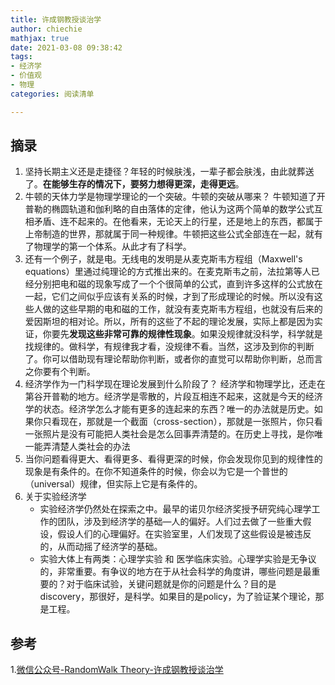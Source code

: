 ```yaml
---
title: 许成钢教授谈治学
author: chiechie
mathjax: true
date: 2021-03-08 09:38:42
tags:
- 经济学
- 价值观
- 物理
categories: 阅读清单

---
```



## 摘录

1. 坚持长期主义还是走捷径？年轻的时候肤浅，一辈子都会肤浅，由此就葬送了。**在能够生存的情况下，要努力想得更深，走得更远**。
2. 牛顿的天体力学是物理学理论的一个突破。牛顿的突破从哪来？
   牛顿知道了开普勒的椭圆轨道和伽利略的自由落体的定律，他认为这两个简单的数学公式互相矛盾、连不起来的。在他看来，无论天上的行星，还是地上的东西，都属于上帝制造的世界，那就属于同一种规律。牛顿把这些公式全部连在一起，就有了物理学的第一个体系。从此才有了科学。
3. 还有一个例子，就是电。无线电的发明是从麦克斯韦方程组（Maxwell's equations）里通过纯理论的方式推出来的。在麦克斯韦之前，法拉第等人已经分别把电和磁的现象写成了一个个很简单的公式，直到许多这样的公式放在一起，它们之间似乎应该有关系的时候，才到了形成理论的时候。所以没有这些人做的这些早期的电和磁的工作，就没有麦克斯韦方程组，也就没有后来的爱因斯坦的相对论。所以，所有的这些了不起的理论发展，实际上都是因为实证，你要先**发现这些非常可靠的规律性现象**。如果没规律就没科学，科学就是找规律的。做科学，有规律我才看，没规律不看。当然，这涉及到你的判断了。你可以借助现有理论帮助你判断，或者你的直觉可以帮助你判断，总而言之你要有个判断。
4. 经济学作为一门科学现在理论发展到什么阶段了？
   经济学和物理学比，还走在第谷开普勒的地方。经济学是零散的，片段互相连不起来，这就是今天的经济学的状态。经济学怎么才能有更多的连起来的东西？唯一的办法就是历史。如果你只看现在，那就是一个截面（cross-section），那就是一张照片，你只看一张照片是没有可能把人类社会是怎么回事弄清楚的。在历史上寻找，是你唯一能弄清楚人类社会的办法
5. 当你问题看得更大、看得更多、看得更深的时候，你会发现你见到的规律性的现象是有条件的。在你不知道条件的时候，你会以为它是一个普世的（universal）规律，但实际上它是有条件的。
6. 关于实验经济学
     - 实验经济学仍然处在探索之中。最早的诺贝尔经济奖授予研究纯心理学工作的团队，涉及到经济学的基础—人的偏好。人们过去做了一些重大假设，假设人们的心理偏好。在实验室里，人们发现了这些假设是被违反的，从而动摇了经济学的基础。
      - 实验大体上有两类：心理学实验 和 医学临床实验。心理学实验是无争议的，非常重要。有争议的地方在于从社会科学的角度讲，哪些问题是最重要的？对于临床试验，关键问题就是你的问题是什么？目的是discovery，那很好，是科学。如果目的是policy，为了验证某个理论，那是工程。


## 参考
1.[微信公众号-RandomWalk Theory-许成钢教授谈治学](https://mp.weixin.qq.com/s/OOZabR5vQgmQzFIPrkJyoA)


